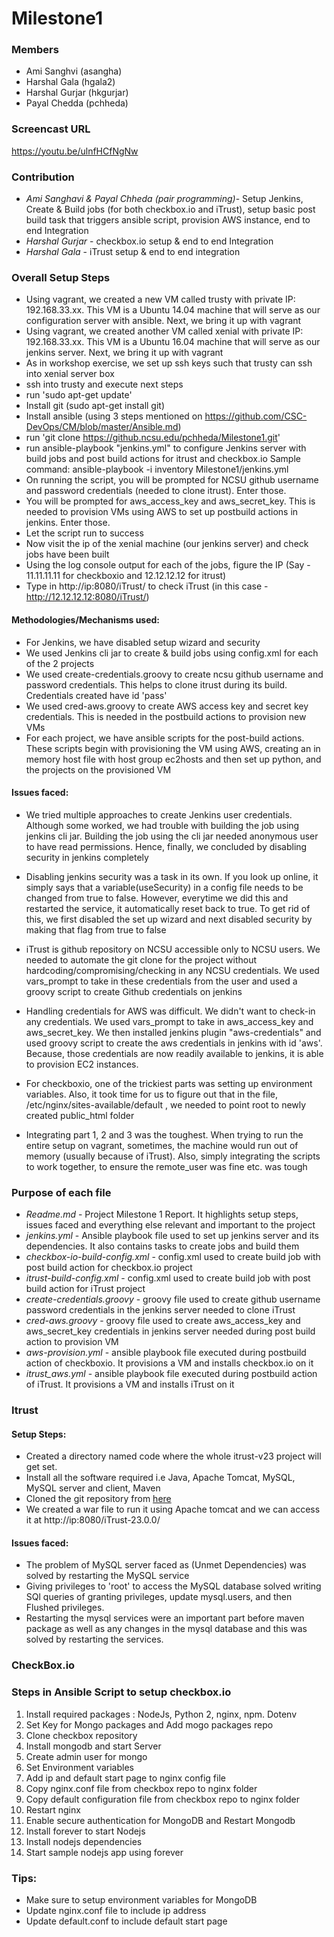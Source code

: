 # Milestone1

### Members
   - Ami Sanghvi (asangha)
   - Harshal Gala (hgala2)
   - Harshal Gurjar (hkgurjar)
   - Payal Chedda (pchheda)

### Screencast URL
https://youtu.be/ulnfHCfNgNw 

### Contribution
   - *Ami Sanghavi & Payal Chheda (pair programming)*- Setup Jenkins, Create & Build jobs (for both checkbox.io and iTrust), setup basic post build task that triggers ansible script, provision AWS instance, end to end Integration
   - *Harshal Gurjar* - checkbox.io setup & end to end Integration
   - *Harshal Gala* - iTrust setup & end to end integration

### Overall Setup Steps
   - Using vagrant, we created a new VM called trusty with private IP: 192.168.33.xx. This VM is a Ubuntu 14.04 machine that will serve as our configuration server with ansible. Next, we bring it up with vagrant
   - Using vagrant, we created another VM called xenial with private IP: 192.168.33.xx. This VM is a Ubuntu 16.04 machine that will serve as our jenkins server. Next, we bring it up with vagrant
   - As in workshop exercise, we set up ssh keys such that trusty can ssh into xenial server box
   - ssh into trusty and execute next steps
   - run 'sudo apt-get update'
   - Install git (sudo apt-get install git)
   - Install ansible (using 3 steps mentioned on https://github.com/CSC-DevOps/CM/blob/master/Ansible.md)
   - run 'git clone https://github.ncsu.edu/pchheda/Milestone1.git'
   - run ansible-playbook "jenkins.yml" to configure Jenkins server with build jobs and post build actions for itrust and checkbox.io
Sample command: ansible-playbook -i inventory Milestone1/jenkins.yml
   - On running the script, you will be prompted for NCSU github username and password credentials (needed to clone itrust). Enter those.
   - You will be prompted for aws_access_key and aws_secret_key. This is needed to provision VMs using AWS to set up postbuild actions in jenkins. Enter those.
   - Let the script run to success
   - Now visit the ip of the xenial machine (our jenkins server) and check jobs have been built
   - Using the log console output for each of the jobs, figure the IP (Say - 11.11.11.11 for checkboxio and  12.12.12.12 for itrust)
   - Type in http://ip:8080/iTrust/ to check iTrust (in this case - http://12.12.12.12:8080/iTrust/) 

#### Methodologies/Mechanisms used:
  - For Jenkins, we have disabled setup wizard and security
  - We used Jenkins cli jar to create & build jobs using config.xml for each of the 2 projects
  - We used create-credentials.groovy to create ncsu github username and password credentials. This helps to clone itrust during its build. Credentials created have id 'pass'
  - We used cred-aws.groovy to create AWS access key and secret key credentials. This is needed in the postbuild actions to provision new VMs
  - For each project, we have ansible scripts for the post-build actions. These scripts begin with provisioning the VM using AWS, creating an in memory host file with host group ec2hosts and then set up python, and the projects on the provisioned VM

#### Issues faced:
 - We tried multiple approaches to create Jenkins user credentials. Although some worked, we had trouble with building the job using jenkins cli jar. Building the job using the cli jar needed anonymous user to have read permissions. Hence, finally, we concluded by disabling security in jenkins completely

 - Disabling jenkins security was a task in its own. If you look up online, it simply says that a variable(useSecurity) in a config file needs to be changed from true to false. However, everytime we did this and restarted the service, it automatically reset back to true. To get rid of this, we first disabled the set up wizard and next disabled security by making that flag from true to false

 - iTrust is github repository on NCSU accessible only to NCSU users. We needed to automate the git clone for the project without hardcoding/compromising/checking in any NCSU credentials. We used vars_prompt to take in these credentials from the user and used a groovy script to create Github credentials on jenkins

 - Handling credentials for AWS was difficult. We didn't want to check-in any credentials. We used vars_prompt to take in aws_access_key and aws_secret_key. We then installed jenkins plugin "aws-credentials" and used groovy script to create the aws credentials in jenkins with id 'aws'. Because, those credentials are now readily available to jenkins, it is able to provision EC2 instances.

 - For checkboxio, one of the trickiest parts was setting up environment variables. Also, it took time for us to figure out that in the file, /etc/nginx/sites-available/default , we needed to point root to newly created public_html folder

 - Integrating part 1, 2 and 3 was the toughest. When trying to run the entire setup on vagrant, sometimes, the machine would run out of memory (usually because of iTrust). Also, simply integrating the scripts to work together, to ensure the remote_user was fine etc. was tough

### Purpose of each file 
   - *Readme.md* - Project Milestone 1 Report. It highlights setup steps, issues faced and everything else relevant and important to the project
   - *jenkins.yml* - Ansible playbook file used to set up jenkins server and its dependencies. It also contains tasks to create jobs and build them
   - *checkbox-io-build-config.xml* - config.xml used to create build job with post build action for checkbox.io project
   - *itrust-build-config.xml* - config.xml used to create build job with post build action for iTrust project
   - *create-credentials.groovy* - groovy file used to create github username password credentials in the jenkins server needed to clone iTrust
   - *cred-aws.groovy* - groovy file used to create aws_access_key and aws_secret_key credentials in jenkins server needed during post build action to provision VM
   - *aws-provision.yml* - ansible playbook file executed during postbuild action of checkboxio. It provisions a VM and installs checkbox.io on it
   - *itrust_aws.yml* - ansible playbook file executed during postbuild action of iTrust. It provisions a VM and installs iTrust on it
   
### Itrust 

#### Setup Steps:
   - Created a directory named code where the whole itrust-v23 project will get set.
   - Install all the software required i.e Java, Apache Tomcat, MySQL, MySQL server and client, Maven
   - Cloned the git repository from [here](https://github.ncsu.edu/engr-csc326-staff/iTrust-v23.git)
   - We created a war file to run it using Apache tomcat and we can access it at http://ip:8080/iTrust-23.0.0/

#### Issues faced:
   - The problem of MySQL server faced as (Unmet Dependencies) was solved by restarting the MySQL service
   - Giving privileges to 'root' to access the MySQL database solved writing SQl queries of granting privileges, update mysql.users, and then Flushed privileges.
   - Restarting the mysql services were an important part before maven package as well as any changes in the mysql database and this was solved by restarting the services.

### CheckBox.io

### Steps in Ansible Script to setup checkbox.io

1.  Install required packages : NodeJs, Python 2, nginx, npm. Dotenv
2.  Set Key for Mongo packages and Add mogo packages repo
3.  Clone checkbox repository
4.  Install mongodb and start Server
5.  Create admin user for mongo
6. Set Environment variables
7. Add ip and default start page to nginx config file
8. Copy nginx.conf file from checkbox repo to nginx folder
9. Copy default configuration file from checkbox repo to nginx folder
10. Restart nginx
11. Enable secure authentication for MongoDB and Restart Mongodb
12. Install forever to start Nodejs
13. Install nodejs dependencies
14. Start sample nodejs app using forever

### Tips:
- Make sure to setup environment variables for MongoDB
- Update nginx.conf file to include ip address
- Update default.conf to include default start page

